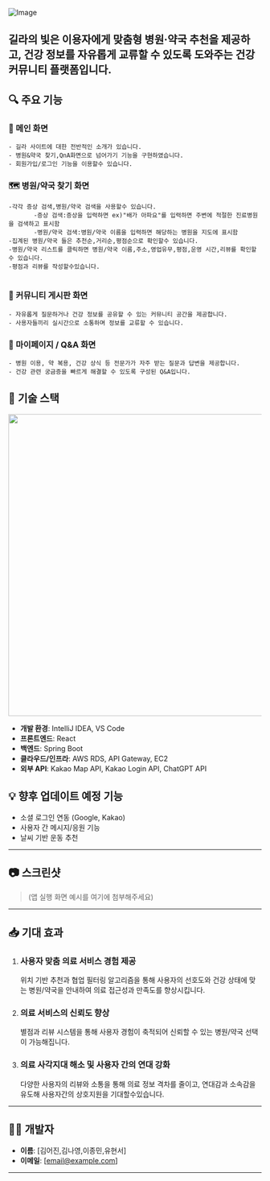 ![Image](https://github.com/user-attachments/assets/f9dedda1-7e64-41b4-8e89-cb54267bba1f)
## **길라의 빛**은 이용자에게 **맞춤형 병원·약국 추천**을 제공하고, **건강 정보를 자유롭게 교류**할 수 있도록 도와주는 **건강 커뮤니티 플랫폼**입니다.

## 🔍 주요 기능

### 🏥 메인 화면  
```
- 길라 사이트에 대한 전반적인 소개가 있습니다.
- 병원&약국 찾기,QnA화면으로 넘어가기 기능을 구현하였습니다.
- 회원가입/로그인 기능을 이용할수 있습니다.
```
### 🗺️ 병원/약국 찾기 화면  
```
-각각 증상 검색,병원/약국 검색을 사용할수 있습니다.
       -증상 검색:증상을 입력하면 ex)"배가 아파요"를 입력하면 주변에 적절한 진료병원을 검색하고 표시함
       -병원/약국 검색:병원/약국 이름을 입력하면 해당하는 병원을 지도에 표시함
-집계된 병원/약국 들은 추천순,거리순,평점순으로 확인할수 있습니다.
-병원/약국 리스트를 클릭하면 병원/약국 이름,주소,영업유무,평점,운영 시간,리뷰를 확인할수 있습니다.
-평점과 리뷰를 작성할수있습니다.
 
```
### 💬 커뮤니티 게시판 화면  
```
- 자유롭게 질문하거나 건강 정보를 공유할 수 있는 커뮤니티 공간을 제공합니다.  
- 사용자들끼리 실시간으로 소통하며 정보를 교류할 수 있습니다.
```
### 👤 마이페이지 / Q&A 화면 
```
- 병원 이용, 약 복용, 건강 상식 등 전문가가 자주 받는 질문과 답변을 제공합니다.  
- 건강 관련 궁금증을 빠르게 해결할 수 있도록 구성된 Q&A입니다.
```

## 🚀 기술 스택
<img src="https://github.com/user-attachments/assets/443c2fc0-256e-4466-8bb6-c1761ff35d95" width="600" />

- **개발 환경**: IntelliJ IDEA, VS Code  
- **프론트엔드**: React  
- **백엔드**: Spring Boot  
- **클라우드/인프라**: AWS RDS, API Gateway, EC2  
- **외부 API**: Kakao Map API, Kakao Login API, ChatGPT API



## 💡 향후 업데이트 예정 기능

- 소셜 로그인 연동 (Google, Kakao)
- 사용자 간 메시지/응원 기능
- 날씨 기반 운동 추천

---

## 📷 스크린샷
> (앱 실행 화면 예시를 여기에 첨부해주세요)

---

## 📥 기대 효과
1. ### 사용자 맞춤 의료 서비스 경험 제공
    위치 기반 추천과 협업 필터링 알고리즘을 통해 사용자의 선호도와 건강 상태에 맞는 병원/약국을 안내하여 의료 접근성과 만족도를 향상시킵니다.

2. ### 의료 서비스의 신뢰도 향상
    별점과 리뷰 시스템을 통해 사용자 경험이 축적되어 신뢰할 수 있는 병원/약국 선택이 가능해집니다.


3. ### 의료 사각지대 해소 및 사용자 간의 연대 강화
    다양한 사용자의 리뷰와 소통을 통해 의료 정보 격차를 줄이고, 연대감과 소속감을 유도해 사용자간의 상호지원을 기대할수있습니다.


---

## 🧑‍💻 개발자

- **이름**: [김어진,김나영,이종민,유현서]
- **이메일**: [email@example.com]

---

